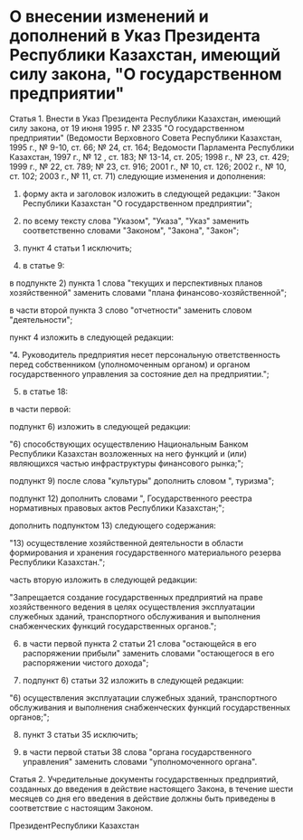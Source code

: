 # О внесении изменений и дополнений в Указ Президента Республики Казахстан, имеющий силу закона, "О государственном предприятии"

Статья 1. Внести в Указ Президента Республики Казахстан, имеющий силу закона, от 19 июня 1995 г. № 2335 "О государственном предприятии" (Ведомости Верховного Совета Республики Казахстан, 1995 г., № 9-10, ст. 66; № 24, ст. 164; Ведомости Парламента Республики Казахстан, 1997 г., № 12 , ст. 183; № 13-14, ст. 205; 1998 г., № 23, ст. 429; 1999 г., № 22, ст. 789; № 23, ст. 916; 2001 г., № 10, ст. 126; 2002 г., № 10, ст. 102; 2003 г., № 11, ст. 71) следующие изменения и дополнения:

1) форму акта и заголовок изложить в следующей редакции: "Закон Республики Казахстан "О государственном предприятии";

2) по всему тексту слова "Указом", "Указа", "Указ" заменить соответственно словами "Законом", "Закона", "Закон";

3) пункт 4 статьи 1 исключить;

4) в статье 9:

в подпункте 2) пункта 1 слова "текущих и перспективных планов хозяйственной" заменить словами "плана финансово-хозяйственной";

в части второй пункта 3 слово "отчетности" заменить словом "деятельности";

пункт 4 изложить в следующей редакции:

"4. Руководитель предприятия несет персональную ответственность перед собственником (уполномоченным органом) и органом государственного управления за состояние дел на предприятии.";

5) в статье 18:

в части первой:

подпункт 6) изложить в следующей редакции:

"6) способствующих осуществлению Национальным Банком Республики Казахстан возложенных на него функций и (или) являющихся частью инфраструктуры финансового рынка;";

подпункт 9) после слова "культуры" дополнить словом ", туризма";

подпункт 12) дополнить словами ", Государственного реестра нормативных правовых актов Республики Казахстан;";

дополнить подпунктом 13) следующего содержания:

"13) осуществление хозяйственной деятельности в области формирования и хранения государственного материального резерва Республики Казахстан.";

часть вторую изложить в следующей редакции:

"Запрещается создание государственных предприятий на праве хозяйственного ведения в целях осуществления эксплуатации служебных зданий, транспортного обслуживания и выполнения снабженческих функций государственных органов.";

6) в части первой пункта 2 статьи 21 слова "остающейся в его распоряжении прибыли" заменить словами "остающегося в его распоряжении чистого дохода";

7) подпункт 6) статьи 32 изложить в следующей редакции:

"6) осуществления эксплуатации служебных зданий, транспортного обслуживания и выполнения снабженческих функций государственных органов;";

8) пункт 3 статьи 35 исключить;

9) в части первой статьи 38 слова "органа государственного управления" заменить словами "уполномоченного органа".

Статья 2. Учредительные документы государственных предприятий, созданных до введения в действие настоящего Закона, в течение шести месяцев со дня его введения в действие должны быть приведены в соответствие с настоящим Законом.

ПрезидентРеспублики Казахстан

